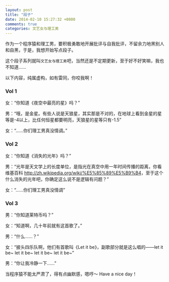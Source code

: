 ```yaml
---
layout: post
title: "段子"
date: 2014-02-10 15:27:32 +0800
comments: true
categories: 文艺女与理工男 
---
```

作为一个程序猿和理工男，要积极勇敢地开展批评与自我批评，不留余力地黑别人和自黑，于是，我想开始写点段子。

这个段子系列就叫`文艺女与理工男`吧，当然还是不定期更新，至于好不好笑嘛，我也不知道……

以下内容，纯属虚构，如有雷同，你咬我啊！

<!-- more -->

### Vol 1

女：“你知道《夜空中最亮的星》吗？”  

男：“哦，是金星。有些人说是天狼星，其实那是不对的，在地球上看到金星的星等是-4以上，比任何恒星都要明亮，天狼星的星等只有-1.5”

女：“……你们理工男真没情调。”

### Vol 2

女：“你知道《消失的光年》吗？” 

男：“光年是天文学上的长度单位，是指光在真空中用一年时间传播的距离，你看维基百科 <http://zh.wikipedia.org/wiki/%E5%85%89%E5%B9%B4>，至于这个什么消失的光年吧，你确定这么说不是逻辑有问题？” 

女：“……你们理工男真没情调” 

### Vol 3

男：“你知道莱特币吗？” 

女：“知道啊，几十年前就有这首歌了。” 

男：“什么……？” 

女：“披头四乐队啊，他们有首歌叫《Let it be》，副歌部分就是这么唱的——let it be~ let it be~ let it be~ let it be~” 

男：“你让我冷静一下……”

当程序猿不能太严肃了，得有点幽默感，嗯哼～ Have a nice day！